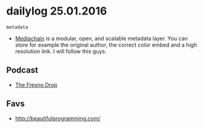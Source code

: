 # dailylog 25.01.2016

`metadata`

- [Mediachain](https://medium.com/mine-labs/the-gif-that-fell-to-earth-eae706c72f1f#.wrv2ilscd) is a modular, open, and scalable metadata layer. You can store for example the original author, the correct color embed and a high resolution link. I will follow this guys.

## Podcast

- [The Fresno Drop](http://99percentinvisible.org/episode/the-fresno-drop/)

## Favs

- http://beautifulprogramming.com/ 
